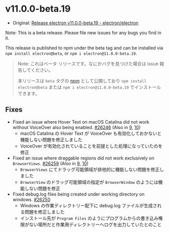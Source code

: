# v11.0.0-beta.19

- Original: [Release electron v11.0.0-beta.19 - electron/electron](https://github.com/electron/electron/releases/tag/v11.0.0-beta.19)

Note: This is a beta release. Please file new issues for any bugs you find in it.

This release is published to npm under the beta tag and can be installed via `npm install electron@beta`, or `npm i electron@11.0.0-beta.19`.

> Note: これはベータ リリースです。なにかバグを見つけた場合は issue 報告してください。
>
> 本リリースは `beta` タグの [npm](https://www.npmjs.com/package/electron) として公開しており `npm install electron@beta` または `npm i electron@11.0.0-beta.19` でインストールできます。

## Fixes

- Fixed an issue where Hover Text on macOS Catalina did not work without VoiceOver also being enabled. [#26246](https://github.com/electron/electron/pull/26246) (Also in [9](https://github.com/electron/electron/pull/26244), [10](https://github.com/electron/electron/pull/26245))
  - macOS Catalina の Hover Text が VoiceOver も有効化しておかないと機能しない問題を修正しました
  - VoiceOver が有効化されていることを前提とした処理になっていたのを修正
- Fixed an issue where draggable regions did not work exclusively on `BrowserViews`. [#26259](https://github.com/electron/electron/pull/26259) (Also in [9](https://github.com/electron/electron/pull/26261), [10](https://github.com/electron/electron/pull/26260))
  - `BrowserViews` にてドラッグ可能領域が排他的に機能しない問題を修正しました
  - `BrowserView` のドラッグ可能領域の指定が `BrowserWindow` のようには機能しない問題を修正
- Fixed debug.log files being created under working directory on windows. [#26250](https://github.com/electron/electron/pull/26250)
  - Windows の作業ディレクトリー配下に debug.log ファイルが生成される問題を修正しました
  - インストール先が `Program Files` のようにプログラムからの書き込み権限がない場所だと作業用ディレクトリーへログを出力していたとのこと
